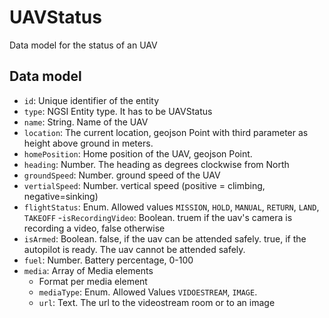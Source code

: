 # UAVStatus

Data model for the status of an UAV

## Data model

- `id`: Unique identifier of the entity
- `type`: NGSI Entity type. It has to be UAVStatus
- `name`: String. Name of the UAV
- `location`: The current location, geojson Point with third parameter as height above ground in meters.
- `homePosition`: Home position of the UAV, geojson Point.
- `heading`: Number. The heading as degrees clockwise from North
- `groundSpeed`: Number. ground speed of the UAV
- `vertialSpeed`: Number. vertical speed (positive = climbing, negative=sinking)
- `flightStatus`: Enum. Allowed values `MISSION`, `HOLD`, `MANUAL`, `RETURN`, `LAND`, `TAKEOFF`
-`isRecordingVideo`: Boolean. truem if the uav's camera is recording a video, false otherwise
- `isArmed`:  Boolean. false, if the uav can be attended safely. true, if the autopilot is ready. The uav cannot be attended safely.
- `fuel`: Number. Battery percentage, 0-100
- `media`: Array of Media elements
  - Format per media element
  - `mediaType`: Enum. Allowed Values `VIDOESTREAM`, `IMAGE`.
  - `url`: Text. The url to the videostream room or to an image
